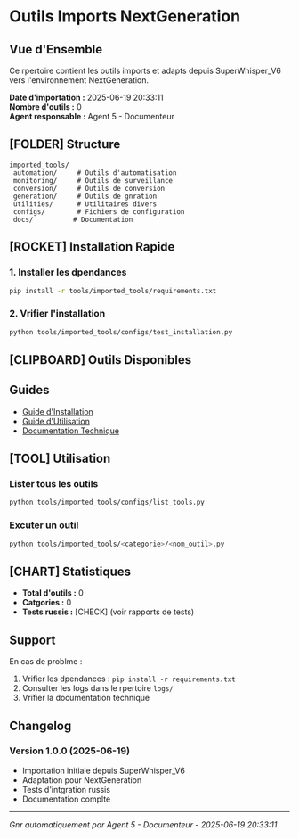 #  Outils Imports NextGeneration

## Vue d'Ensemble

Ce rpertoire contient les outils imports et adapts depuis SuperWhisper_V6 vers l'environnement NextGeneration.

**Date d'importation :** 2025-06-19 20:33:11  
**Nombre d'outils :** 0  
**Agent responsable :** Agent 5 - Documenteur  

## [FOLDER] Structure

```
imported_tools/
 automation/     # Outils d'automatisation
 monitoring/     # Outils de surveillance
 conversion/     # Outils de conversion
 generation/     # Outils de gnration
 utilities/      # Utilitaires divers
 configs/        # Fichiers de configuration
 docs/          # Documentation
```

## [ROCKET] Installation Rapide

### 1. Installer les dpendances
```bash
pip install -r tools/imported_tools/requirements.txt
```

### 2. Vrifier l'installation
```bash
python tools/imported_tools/configs/test_installation.py
```

## [CLIPBOARD] Outils Disponibles



##  Guides

- [Guide d'Installation](docs/GUIDE_INSTALLATION.md)
- [Guide d'Utilisation](docs/GUIDE_UTILISATION.md)
- [Documentation Technique](docs/DOCUMENTATION_TECHNIQUE.md)

## [TOOL] Utilisation

### Lister tous les outils
```bash
python tools/imported_tools/configs/list_tools.py
```

### Excuter un outil
```bash
python tools/imported_tools/<categorie>/<nom_outil>.py
```

## [CHART] Statistiques

- **Total d'outils :** 0
- **Catgories :** 0
- **Tests russis :** [CHECK] (voir rapports de tests)

##  Support

En cas de problme :
1. Vrifier les dpendances : `pip install -r requirements.txt`
2. Consulter les logs dans le rpertoire `logs/`
3. Vrifier la documentation technique

##  Changelog

### Version 1.0.0 (2025-06-19)
- Importation initiale depuis SuperWhisper_V6
- Adaptation pour NextGeneration
- Tests d'intgration russis
- Documentation complte

---
*Gnr automatiquement par Agent 5 - Documenteur - 2025-06-19 20:33:11*
